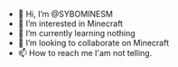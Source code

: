 - 👋 Hi, I’m @SYBOMINESM
- 👀 I’m interested in Minecraft
- 🌱 I’m currently learning nothing
- 💞️ I’m looking to collaborate on Minecraft
- 📫 How to reach me I'am not telling.

<!---
SYBOMINESM/SYBOMINESM is a ✨ special ✨ repository because its `README.md` (this file) appears on your GitHub profile.
You can click the Preview link to take a look at your changes.
--->
